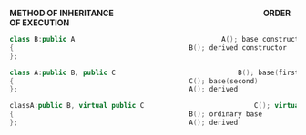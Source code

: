 **METHOD OF INHERITANCE &emsp; &emsp; &emsp; &emsp; &emsp; &emsp; &emsp; &emsp; &emsp; &emsp; &emsp; &emsp; &emsp; &emsp; &emsp; ORDER OF EXECUTION**
```C++
class B:public A									A(); base constructor
{											B(); derived constructor
};
```

```C++
class A:public B, public C								B(); base(first)
{											C(); base(second)
};											A(); derived
```

```C++
classA:public B, virtual public C							C(); virtual base
{											B(); ordinary base
};											A(); derived
```
